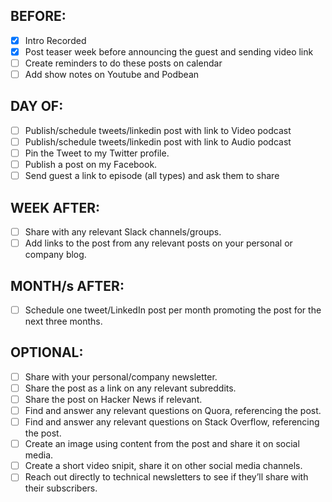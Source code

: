 ## BEFORE:
- [X] Intro Recorded
- [X] Post teaser week before announcing the guest and sending video link
- [ ] Create reminders to do these posts on calendar
- [ ] Add show notes on Youtube and Podbean

## DAY OF:
- [ ] Publish/schedule tweets/linkedin post with link to Video podcast
- [ ] Publish/schedule tweets/linkedin post with link to Audio podcast
- [ ] Pin the Tweet to my Twitter profile.
- [ ] Publish a post on my Facebook.
- [ ] Send guest a link to episode (all types) and ask them to share

## WEEK AFTER:
- [ ] Share with any relevant Slack channels/groups.
- [ ] Add links to the post from any relevant posts on your personal or company blog.

## MONTH/s AFTER:
- [ ] Schedule one tweet/LinkedIn post per month promoting the post for the next three months.

## OPTIONAL:
- [ ] Share with your personal/company newsletter.
- [ ] Share the post as a link on any relevant subreddits.
- [ ] Share the post on Hacker News if relevant.
- [ ] Find and answer any relevant questions on Quora, referencing the post.
- [ ] Find and answer any relevant questions on Stack Overflow, referencing the post.
- [ ] Create an image using content from the post and share it on social media.
- [ ] Create a short video snipit, share it on other social media channels.
- [ ] Reach out directly to technical newsletters to see if they’ll share with their subscribers.
